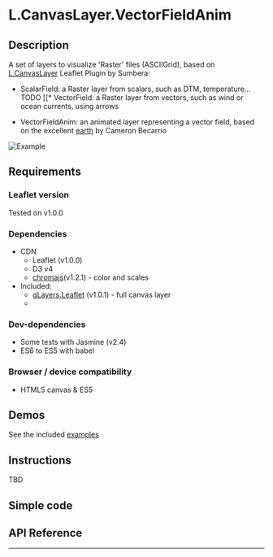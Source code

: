 # L.CanvasLayer.VectorFieldAnim

## Description
A set of layers to visualize 'Raster' files (ASCIIGrid), based on [L.CanvasLayer](https://github.com/Sumbera/gLayers.Leaflet) Leaflet Plugin by Sumbera:

* ScalarField: a Raster layer from scalars, such as DTM, temperature...
TODO [[* VectorField: a Raster layer from vectors, such as wind or ocean currents, using arrows

* VectorFieldAnim: an animated layer representing a vector field, based on the excellent [earth](https://github.com/cambecc/earth) by Cameron Becarrio 

![Example](https://url-to-image.gif "Example")


## Requirements
### Leaflet version
Tested on v1.0.0

### Dependencies
- CDN
    * Leaflet (v1.0.0)
    * D3 v4
    * [chromajs](https://github.com/gka/chroma.js)(v1.2.1) - color and scales
- Included: 
    * [gLayers.Leaflet](https://github.com/Sumbera/gLayers.Leaflet) (v1.0.1) - full canvas layer
    * 
    
### Dev-dependencies
- Some tests with Jasmine (v2.4)
- ES6 to ES5 with babel

### Browser / device compatibility
- HTML5 canvas & ES5

## Demos
See the included [examples](https://xxx.github.com)


## Instructions
TBD


## Simple code


## API Reference

* * * 



